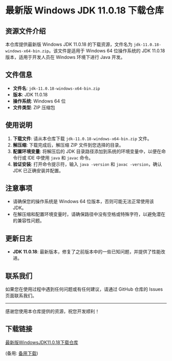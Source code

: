 # 最新版 Windows JDK 11.0.18 下载仓库

## 资源文件介绍

本仓库提供最新版 Windows JDK 11.0.18 的下载资源，文件名为 `jdk-11.0.18-windows-x64-bin.zip`。该文件是适用于 Windows 64 位操作系统的 JDK 11.0.18 版本，适用于开发人员在 Windows 环境下进行 Java 开发。

## 文件信息

- **文件名**: `jdk-11.0.18-windows-x64-bin.zip`
- **版本**: JDK 11.0.18
- **操作系统**: Windows 64 位
- **文件类型**: ZIP 压缩包

## 使用说明

1. **下载文件**: 请从本仓库下载 `jdk-11.0.18-windows-x64-bin.zip` 文件。
2. **解压缩**: 下载完成后，解压缩 ZIP 文件到您选择的目录。
3. **配置环境变量**: 将解压后的 JDK 目录路径添加到系统的环境变量中，以便在命令行或 IDE 中使用 `java` 和 `javac` 命令。
4. **验证安装**: 打开命令提示符，输入 `java -version` 和 `javac -version`，确认 JDK 已正确安装并配置。

## 注意事项

- 请确保您的操作系统是 Windows 64 位版本，否则可能无法正常使用该 JDK。
- 在解压缩和配置环境变量时，请确保路径中没有空格或特殊字符，以避免潜在的兼容性问题。

## 更新日志

- **JDK 11.0.18**: 最新版本，修复了之前版本中的一些已知问题，并提供了性能改进。

## 联系我们

如果您在使用过程中遇到任何问题或有任何建议，请通过 GitHub 仓库的 Issues 页面联系我们。

---

感谢您使用本仓库提供的资源，祝您开发顺利！

## 下载链接
[最新版WindowsJDK11.0.18下载仓库](https://pan.quark.cn/s/63df76b8ef30) 

(备用: [备用下载](https://pan.baidu.com/s/1J4ZfXlZIN-PRxrwatlH30g?pwd=1234))
